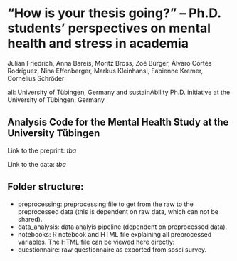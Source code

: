 # “How is your thesis going?” –  Ph.D. students’ perspectives on mental health and stress in academia 
Julian Friedrich, Anna Bareis, Moritz Bross, Zoé Bürger, Álvaro Cortés Rodríguez, Nina Effenberger, Markus Kleinhansl, Fabienne Kremer, Cornelius Schröder

all: University of Tübingen, Germany and sustainAbility Ph.D. initiative at the University of Tübingen, Germany 

## Analysis Code for the Mental Health Study at the University Tübingen

Link to the preprint: *tba*

Link to the data: *tba*

## Folder structure:
- preprocessing: preprocessing file to get from the raw to the preprocessed data (this is dependent on raw data, which can not be shared). 
- data_analysis: data analyis pipeline (dependent on preprocessed data).
- notebooks: R notebook and HTML file explaining all preprocessed variables. The HTML file can be viewed here directly: 
- questionnaire: raw questionnaire as exported from sosci survey.
